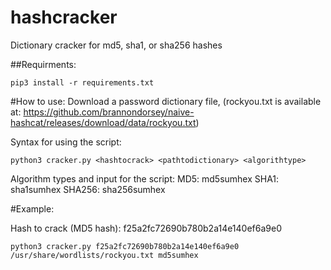 # hashcracker
Dictionary cracker for md5, sha1, or sha256 hashes

##Requirments:
```
pip3 install -r requirements.txt
```

#How to use:
Download a password dictionary file, (rockyou.txt is available at: https://github.com/brannondorsey/naive-hashcat/releases/download/data/rockyou.txt)

Syntax for using the script:
```
python3 cracker.py <hashtocrack> <pathtodictionary> <algorithtype>
```
Algorithm types and input for the script:
MD5:  md5sumhex
SHA1: sha1sumhex
SHA256: sha256sumhex

#Example:

Hash to crack (MD5 hash): f25a2fc72690b780b2a14e140ef6a9e0

```
python3 cracker.py f25a2fc72690b780b2a14e140ef6a9e0 /usr/share/wordlists/rockyou.txt md5sumhex
```
